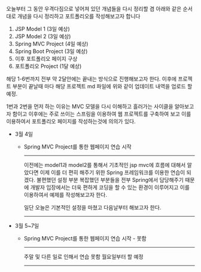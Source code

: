 오늘부터 그 동안 우격다짐으로 넣어져 있던 개념들을 다시 정리할 겸
아래와 같은 순서대로 개념을 다시 정리하고 포트폴리오를 작성해보고자 합니다

1. JSP Model 1 (3일 예상)
2. JSP Model 2 (3일 예상)
3. Spring MVC Project (4일 예상)
4. Spring Boot Project (3일 예상)
5. 이후 포트폴리오 페이지 구상
6. 포트폴리오 Project (1달 예상)


해당 1-6번까지 전부 약 2달안에는 끝내는 방식으로 진행해보고자 한다.
이후에 프로젝트 부분이 끝날때 마다 해당 프로젝트 md 파일에 위와 같이 업데이트 내역을 업로드 할 예정.

1번과 2번을 먼저 하는 이유는 MVC 모델을 다시 이해하고 흘러가는 사이클을 알아보고자 함이고
이후에는 주로 쓰이는 스프링을 이용하여 웹 프로젝트를 구축하여 보고
이를 이용하여서 포트폴리오 페이지를 작성하는것에 의의가 있다.


* 3월 4일
    * Spring MVC Project를 통한 웹페이지 연습 시작
         ***
         
         이전에는 model1과 model2를 통해서 기초적인 jsp mvc에 흐름에 대해서 알았다면
         이제 이를 더 편히 해주기 위한 Spring 프레임워크를 이용한 연습이 되겠다.
         불편했던 설정 부분 복잡했던 부분들을 전부 Spring에서 담당해주기 때문에
         개발자 입장에서는 더욱 편하게 코딩을 할 수 있는 환경이 이루어지고
         이를 이용하여서 예제를 작성해보고자 한다.
         
         일단 오늘은 기본적인 설정을 마쳤고 다음날부터 해보고자 한다.        
         
         ***
     
* 3월 5~7일
    * Spring MVC Project를 통한 웹페이지 연습 시작 - 못함
         ***
         
         주말 및 다른 일로 인해서 연습 못함 월요일부터 할 예정      
         
         ***